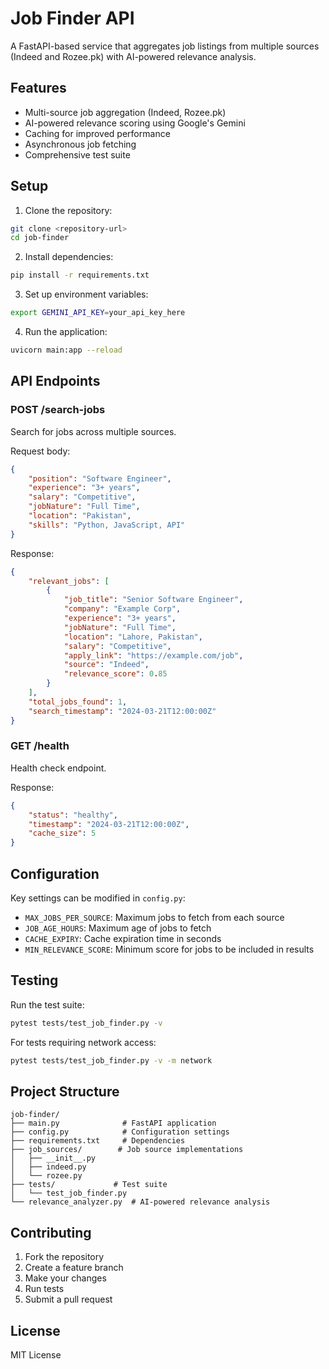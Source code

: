 # Job Finder API

A FastAPI-based service that aggregates job listings from multiple sources (Indeed and Rozee.pk) with AI-powered relevance analysis.

## Features

- Multi-source job aggregation (Indeed, Rozee.pk)
- AI-powered relevance scoring using Google's Gemini
- Caching for improved performance
- Asynchronous job fetching
- Comprehensive test suite

## Setup

1. Clone the repository:
```bash
git clone <repository-url>
cd job-finder
```

2. Install dependencies:
```bash
pip install -r requirements.txt
```

3. Set up environment variables:
```bash
export GEMINI_API_KEY=your_api_key_here
```

4. Run the application:
```bash
uvicorn main:app --reload
```

## API Endpoints

### POST /search-jobs

Search for jobs across multiple sources.

Request body:
```json
{
    "position": "Software Engineer",
    "experience": "3+ years",
    "salary": "Competitive",
    "jobNature": "Full Time",
    "location": "Pakistan",
    "skills": "Python, JavaScript, API"
}
```

Response:
```json
{
    "relevant_jobs": [
        {
            "job_title": "Senior Software Engineer",
            "company": "Example Corp",
            "experience": "3+ years",
            "jobNature": "Full Time",
            "location": "Lahore, Pakistan",
            "salary": "Competitive",
            "apply_link": "https://example.com/job",
            "source": "Indeed",
            "relevance_score": 0.85
        }
    ],
    "total_jobs_found": 1,
    "search_timestamp": "2024-03-21T12:00:00Z"
}
```

### GET /health

Health check endpoint.

Response:
```json
{
    "status": "healthy",
    "timestamp": "2024-03-21T12:00:00Z",
    "cache_size": 5
}
```

## Configuration

Key settings can be modified in `config.py`:

- `MAX_JOBS_PER_SOURCE`: Maximum jobs to fetch from each source
- `JOB_AGE_HOURS`: Maximum age of jobs to fetch
- `CACHE_EXPIRY`: Cache expiration time in seconds
- `MIN_RELEVANCE_SCORE`: Minimum score for jobs to be included in results

## Testing

Run the test suite:
```bash
pytest tests/test_job_finder.py -v
```

For tests requiring network access:
```bash
pytest tests/test_job_finder.py -v -m network
```

## Project Structure

```
job-finder/
├── main.py              # FastAPI application
├── config.py            # Configuration settings
├── requirements.txt     # Dependencies
├── job_sources/        # Job source implementations
│   ├── __init__.py
│   ├── indeed.py
│   └── rozee.py
├── tests/             # Test suite
│   └── test_job_finder.py
└── relevance_analyzer.py  # AI-powered relevance analysis
```

## Contributing

1. Fork the repository
2. Create a feature branch
3. Make your changes
4. Run tests
5. Submit a pull request

## License

MIT License 